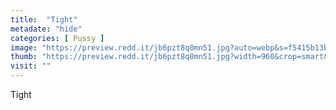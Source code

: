 ```yaml
---
title:  "Tight"
metadate: "hide"
categories: [ Pussy ]
image: "https://preview.redd.it/jb6pzt8q0mn51.jpg?auto=webp&s=f5415b13b1002c3689a8de7f73a1b622011cf594"
thumb: "https://preview.redd.it/jb6pzt8q0mn51.jpg?width=960&crop=smart&auto=webp&s=a5a6077d2ae6b3316458a9dbddd12d8aacb2b06d"
visit: ""
---
```

Tight
